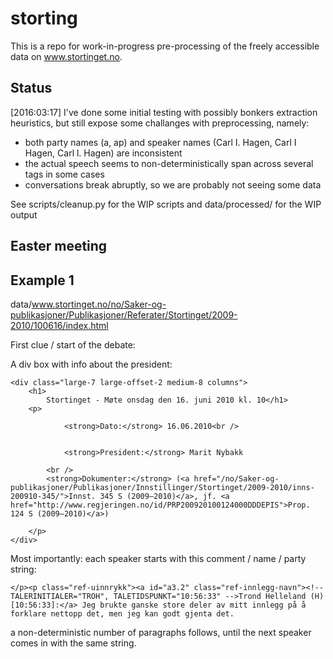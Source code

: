 # storting

This is a repo for work-in-progress pre-processing of the freely 
accessible data on www.stortinget.no.

## Status

[2016:03:17] 
I've done some initial testing with possibly bonkers extraction 
heuristics, but still expose some challanges with preprocessing,
namely:


- both party names (a, ap) and speaker names (Carl I. Hagen, Carl I Hagen, Carl l. Hagen) are inconsistent
- the actual speech seems to non-deterministically span across several tags in some cases
- conversations break abruptly, so we are probably not seeing some data

See scripts/cleanup.py for the WIP scripts and data/processed/ 
for the WIP output

## Easter meeting

## Example 1

data/www.stortinget.no/no/Saker-og-publikasjoner/Publikasjoner/Referater/Stortinget/2009-2010/100616/index.html

First clue / start of the debate:

A div box with info about the president:

    <div class="large-7 large-offset-2 medium-8 columns">
        <h1>
            Stortinget - Møte onsdag den 16. juni 2010 kl. 10</h1>
        <p>
            
                <strong>Dato:</strong> 16.06.2010<br />
            
            
                <strong>President:</strong> Marit Nybakk
            
            <br />
            <strong>Dokumenter:</strong> (<a href="/no/Saker-og-publikasjoner/Publikasjoner/Innstillinger/Stortinget/2009-2010/inns-200910-345/">Innst. 345 S (2009–2010)</a>, jf. <a href="http://www.regjeringen.no/id/PRP200920100124000DDDEPIS">Prop. 124 S (2009–2010)</a>)
            
        </p>
    </div>

Most importantly: each speaker starts with this comment / name / party string:

    </p><p class="ref-uinnrykk"><a id="a3.2" class="ref-innlegg-navn"><!-- TALERINITIALER="TROH", TALETIDSPUNKT="10:56:33" -->Trond Helleland (H) [10:56:33]:</a> Jeg brukte ganske store deler av mitt innlegg på å forklare nettopp det, men jeg kan godt gjenta det.

a non-deterministic number of paragraphs follows, until the next speaker comes in with the same string.